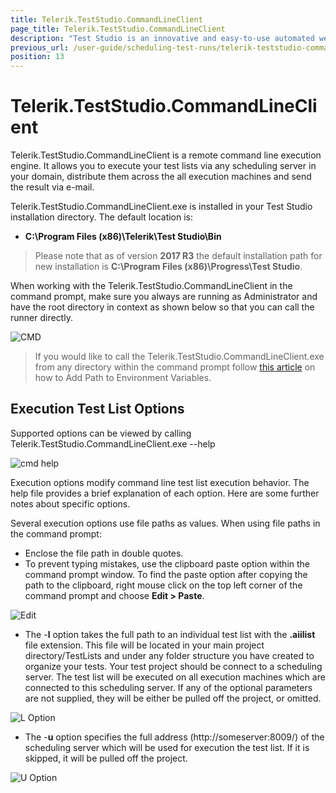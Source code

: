 ```yaml
---
title: Telerik.TestStudio.CommandLineClient
page_title: Telerik.TestStudio.CommandLineClient
description: "Test Studio is an innovative and easy-to-use automated web, WPF and load testing solution. Test Studio tests support essential technologies like ASP.NET AJAX, Silverlight, PHP and MVC. HTML5, Testing framework, functional testing, performance testing, load testing, exploratory testing, manual testing."
previous_url: /user-guide/scheduling-test-runs/telerik-teststudio-commandline-client.aspx, /user-guide/scheduling-test-runs/telerik-teststudio-commandline-client
position: 13
---
```

# Telerik.TestStudio.CommandLineClient

Telerik.TestStudio.CommandLineClient is a remote command line execution engine. It allows you to execute your test lists via any scheduling server in your domain, distribute them across the all execution machines and send the result via e-mail.

Telerik.TestStudio.CommandLineClient.exe is installed in your Test Studio installation directory. The default location is:

- **C:\Program Files (x86)\Telerik\Test Studio\Bin**

> Please note that as of version **2017 R3** the default installation path for new installation is **C:\Program Files (x86)\Progress\Test Studio**.

When working with the Telerik.TestStudio.CommandLineClient in the command prompt, make sure you always are running as Administrator and have the root directory in context as shown below so that you can call the runner directly.

![CMD][1]

> If you would like to call the Telerik.TestStudio.CommandLineClient.exe from any directory within the command prompt follow <a href="/features/test-runners/add-path-environment-variables" target="_blank">this article</a> on how to Add Path to Environment Variables.

## Execution Test List Options

Supported options can be viewed by calling Telerik.TestStudio.CommandLineClient.exe --help

![cmd help][2]

Execution options modify command line test list execution behavior. The help file provides a brief explanation of each option. Here are some further notes about specific options.

Several execution options use file paths as values. When using file paths in the command prompt:  

- Enclose the file path in double quotes.
- To prevent typing mistakes, use the clipboard paste option within the command prompt window. To find the paste option after copying the path to the clipboard, right mouse click on the top left corner of the command prompt and choose **Edit > Paste**.

![Edit][3]

- The -**l** option takes the full path to an individual test list with the **.aiilist** file extension. This file will be located in your main project directory/TestLists and under any folder structure you have created to organize your tests. Your test project should be connect to a scheduling server. The test list will be executed on all execution machines which are connected to this scheduling server. If any of the optional parameters are not supplied, they will be either be pulled off the project, or omitted.

![L Option][4]

- The -**u** option specifies the full address (http://someserver:8009/) of the scheduling server which will be used for execution the test list. If it is skipped, it will be pulled off the project.

![U Option][5]

[1]: /img/features/scheduling-test-runs/tts-command-line-client/fig1.png
[2]: /img/features/scheduling-test-runs/tts-command-line-client/fig2.png
[3]: /img/features/scheduling-test-runs/tts-command-line-client/fig3.png
[4]: /img/features/scheduling-test-runs/tts-command-line-client/fig4.png
[5]: /img/features/scheduling-test-runs/tts-command-line-client/fig5.png